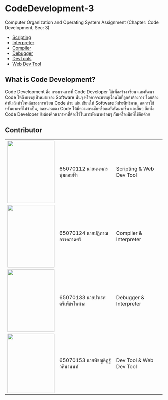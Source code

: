 # CodeDevelopment-3

Computer Organization and Operating System Assignment (Chapter: Code Development, Sec: 3)

 - [Scripting](https://github.com/65070153-Pitchayadit-Wasinanon/CodeDevelopment-3/blob/6863c23789f8ab6f5a5eb545598043b1d2beea9a/Scripting/README.md)
 - [Interpreter](https://github.com/65070153-Pitchayadit-Wasinanon/CodeDevelopment-3/tree/d6a1b5d81d029b5b1722ca8843d1490f65a01b8c/Interpreter)
 - [Compiler](https://github.com/65070153-Pitchayadit-Wasinanon/CodeDevelopment-3/blob/e3c35e3a05b31559419305b3a062adde959ba86f/Compiler/README.md)
 - [Debugger](https://github.com/65070153-Pitchayadit-Wasinanon/CodeDevelopment-3/blob/16cf47f81635ec277987f50c6f80b5573199cd93/Debugger/README.md)
 - [DevTools](https://github.com/65070153-Pitchayadit-Wasinanon/CodeDevelopment-3/blob/ed032004d722523bf18c465de8a24629dac5a756/DevTools/README.md)
 - [Web Dev Tool](https://github.com/65070153-Pitchayadit-Wasinanon/CodeDevelopment-3/tree/bbc4dc8db3266f68c72731ca7d9fe4e2d2372fb8/WebDevTool)
## What is Code Development?



Code Development คือ กระบวนการที่ Code Developer ใช้เพื่อสร้าง เขียน และพัฒนา Code ให้ถึงบรรลุเป้าหมายของ Software นั้นๆ หรืออาจจะบรรลุเงื่อนไขที่ลูกค้าต้องการ โดยต้องคำนึงถึงหัวใจหลักของการเขียน Code ด้วย เช่น เขียนให้ Software มีประสิทธิภาพ, ลดการใช้ทรัพยากรที่ไม่จำเป็น, ลดขนาดของ Code ให้มีความกระชับหรือกะทัดรัดมากขึ้น และอื่นๆ อีกทั้ง Code Developer ยังต้องศึกษาภาษาที่ต้องใช้ในการพัฒนาพร้อมๆ กับเครื่องมือที่ใช้อีกด้วย


## Contributor

<table style="border: none!important;">
 <tr style="border: none !important;">
  <td style="border:none!important;"><img src='https://cdn.discordapp.com/attachments/1040883264354791468/1205888788119691334/IMG_4904.png?ex=65da0273&is=65c78d73&hm=faefeea2cd3aa8713b8e21b561e8d01c4c9741e18b9d42e3c4a82338ab5462a4&' width='150' height='200'></td>
  <td style="border:none!important;">65070112 นายนนทกร พุ่มลอยฟ้า</td>
  <td> Scripting & Web Dev Tool </td>
 </tr>
 <tr style="border: none !important;">
  <td style="border:none!important;"><img src='https://cdn.discordapp.com/attachments/1040883264354791468/1205901130043887656/IMG_20240102_115338.jpg?ex=65da0df1&is=65c798f1&hm=4b1fdcfebaf383afd2979a694ccd82c2ae69710aae5e83d3276f02a09793a372&' width='150' height='200'></td>
  <td style="border:none!important;">65070124 นายปฏิภาณ อรรคฮาดศรี</td>
  <td> Compiler & Interpreter </td>
 </tr>
 <tr style="border: none !important;">
  <td style="border:none!important;"><img src='https://media.discordapp.net/attachments/1040883264354791468/1205889536647889007/Untitled_Artwork.jpg?ex=65da0325&is=65c78e25&hm=5cdce89668013be801b6f54097fe1c715690686fedb018f4338dc3cc0ad48f3f&=&format=webp&width=510&height=670' width='150' height='200'></td>
  <td style="border:none!important;">65070133 นายปวเรศ ตรีเพ็ชรไพศาล</td>
  <td> Debugger & Interpreter </td>
 </tr>
 <tr style="border: none !important;">
  <td style="border:none!important;"><img src='https://cdn.discordapp.com/attachments/1040883264354791468/1205899049778290749/DSC_0051.jpg?ex=65da0c01&is=65c79701&hm=e8141340b822c5d6acfca00d3feec50f21f893b9c5956321fa5d23ee51a5b06f&' width='150' height='190'></td>
  <td style="border:none!important;">65070153 นายพิชญดิฏฐ์ วศินานนท์</td>
  <td> Dev Tool & Web Dev Tool </td>
 </tr>
</table>
